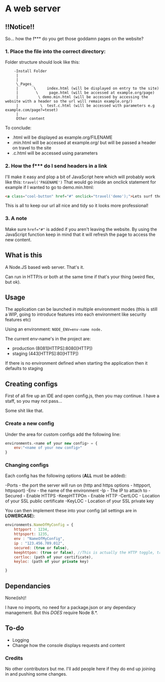 # A web server

## !!Notice!!
So... how the f*** do you get those goddamn pages on the website?

### 1. Place the file into the correct directory:
Folder structure should look like this:
```
    -Install Folder
     |
     |
     \_Pages_
     |       \     index.html (will be displayed on entry to the site)
     |        \     page.html (will be accessed at example.org/page)
     |         \ demo.min.html (will be accessed by accessing the website with a header so the url will remain example.org/)
     |          \  test.c.html (will be accessed with parameters e.g example.com/page?=teset)
     |
     Other content
```
To conclude:
- .html will be displayed as example.org/FILENAME
- .min.html will be accessed at example.org/ but will be passed a header on travel to the site
- .c.html will be accessed using parameters

### 2. How the f*** do I send headers in a link
I'll make it easy and plop a bit of JavaScript here which will probably work like this:
`travel('PAGENAME')`
That would go inside an onclick statement for example if I wanted to go to demo.min.html:
```html
<a class="cool-button" href="#" onclick="travel('demo');">Lets surf those internet waves!<br>Signed<br> -Your Grandma</a>
```
This is all to keep our url all nice and tidy so it looks more professional!

### 3. A note
Make sure `href="#"` is added if you aren't leaving the website. By using the JavaScript function keep in mind that it will refresh the page to access the new content. 

## What is this
A Node.JS based web server. That's it.

Can run in HTTP/s or both at the same time if that's your thing (weird flex, but ok).

## Usage
The application can be launched in multiple environment modes (this is still a WIP, going to introduce features into each environment like security features etc)

Using an environment:
`NODE_ENV=env-name node.`

The current env-name's in the project are:
- production (8081[HTTPS]:8080[HTTP])
- staging (443[HTTPS]:80[HTTP])


If there is no environment defined when starting the application then it defaults to staging

## Creating configs
First of all fire up an IDE and open config.js, then you may continue. I have a staff, so you may not pass...

Some shit like that.

### Create a new config
Under the area for custom configs add the following line:
```javascript
environments.<name of your new config> = {
    env:"<name of your new config>"
}
```
### Changing configs
Each config has the following options (**ALL** must be added):

-Ports       - the port the server will run on (http and https options - httpport, httpsport)
-Env         - the name of the environment
-Ip          - The IP to attach to
-Secured     - Enable HTTPS
-KeepHTTPOn  - Enable HTTP
-CertLOC     - Location of your SSL public certificate
-KeyLOC      - Location of your SSL private key

You can then implement these into your config (all settings are in **LOWERCASE**):
```javascript
environments.NameOfMyConfig = {
    httpport : 1234,
    httpsport: 1235,
    env : "NameOfMyConfig",
    ip : "123.456.789.012",
    secured: (true or false),
    keephttpon: (true or false), //This is actually the HTTP toggle, true=allow http and false=deny http
    certloc: (path of your certificate),
    keyloc: (path of your private key)

}
```

## Dependancies
None(ish)!

I have no imports, no need for a package.json or any dependacy management. But this *DOES* require Node 8.*.

## To-do
- Logging
- Change how the console displays requests and content

### Credits
No other contributors but me. I'll add people here if they do end up joining in and pushing some changes.
